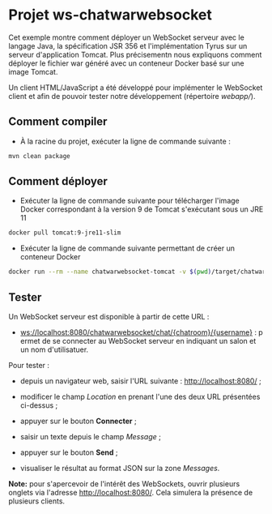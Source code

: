 # Projet ws-chatwarwebsocket

Cet exemple montre comment déployer un WebSocket serveur avec le langage Java, la spécification JSR 356 et l'implémentation Tyrus sur un serveur d'application Tomcat. Plus précisementn nous expliquons comment déployer le fichier war généré avec un conteneur Docker basé sur une image Tomcat.

Un client HTML/JavaScript a été développé pour implémenter le WebSocket client et afin de pouvoir tester notre développement (répertoire _webapp/_).

## Comment compiler

* À la racine du projet, exécuter la ligne de commande suivante :

```bash
mvn clean package
```

## Comment déployer

* Exécuter la ligne de commande suivante pour télécharger l'image Docker correspondant à la version 9 de Tomcat s'exécutant sous un JRE 11

```bash
docker pull tomcat:9-jre11-slim
```

* Exécuter la ligne de commande suivante permettant de créer un conteneur Docker

```bash
docker run --rm --name chatwarwebsocket-tomcat -v $(pwd)/target/chatwarwebsocket.war:/usr/local/tomcat/webapps/chatwarwebsocket.war -it -p 8080:8080 tomcat:9-jre11-slim
```

## Tester

Un WebSocket serveur est disponible à partir de cette URL :

* <ws://localhost:8080/chatwarwebsocket/chat/{chatroom}/{username}> : permet de se connecter au WebSocket serveur en indiquant un salon et un nom d'utilisatuer.

Pour tester :

* depuis un navigateur web, saisir l'URL suivante : <http://localhost:8080/> ;

* modificer le champ _Location_ en prenant l'une des deux URL présentées ci-dessus ;

* appuyer sur le bouton **Connecter** ;

* saisir un texte depuis le champ _Message_ ;

* appuyer sur le bouton **Send** ;

* visualiser le résultat au format JSON sur la zone _Messages_.

**Note:** pour s'apercevoir de l'intérêt des WebSockets, ouvrir plusieurs onglets via l'adresse <http://localhost:8080/>. Cela simulera la présence de plusieurs clients.